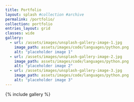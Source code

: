 ```yaml
---
title: Portfolio
layout: splash #collection #archive
permalink: /portfolio/
collection: portfolio
entries_layout: grid
classes: wide
gallery:
  - url: /assets/images/unsplash-gallery-image-1.jpg
    image_path: assets/images/code/languages/python.png
    alt: "placeholder image 1"
  - url: /assets/images/unsplash-gallery-image-2.jpg
    image_path: assets/images/code/languages/python.png
    alt: "placeholder image 2"
  - url: /assets/images/unsplash-gallery-image-3.jpg
    image_path: assets/images/code/languages/python.png
    alt: "placeholder image 3"
---
```


{% include gallery %}